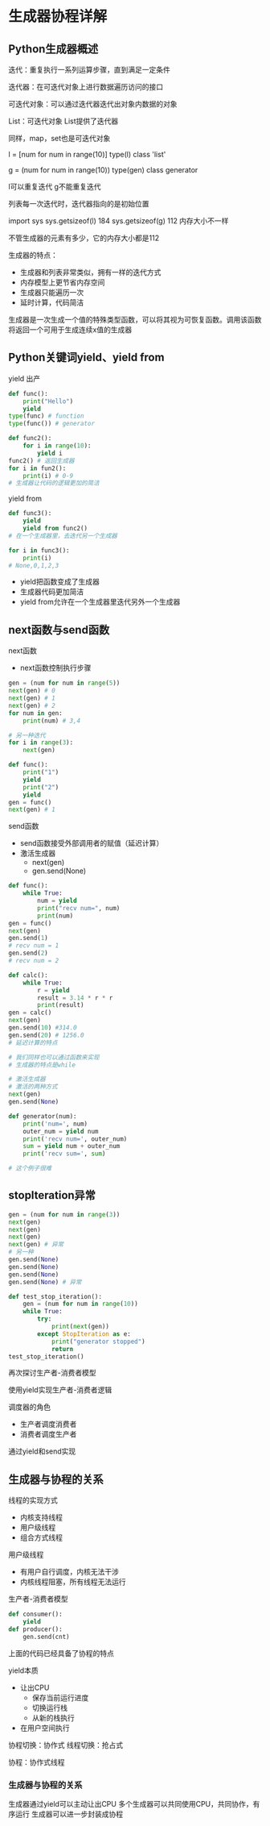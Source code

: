 # 生成器协程详解

## Python生成器概述

迭代：重复执行一系列运算步骤，直到满足一定条件

迭代器：在可迭代对象上进行数据遍历访问的接口

可迭代对象：可以通过迭代器迭代出对象内数据的对象

List：可迭代对象
List提供了迭代器

同样，map，set也是可迭代对象

l = [num for num in range(10)]
type(l)
class 'list'

g = (num for num in range(10))
type(gen)
class generator

l可以重复迭代
g不能重复迭代

列表每一次迭代时，迭代器指向的是初始位置

import sys
sys.getsizeof(l)  184
sys.getsizeof(g)  112
内存大小不一样

不管生成器的元素有多少，它的内存大小都是112

生成器的特点：
- 生成器和列表非常类似，拥有一样的迭代方式
- 内存模型上更节省内存空间
- 生成器只能遍历一次
- 延时计算，代码简洁

生成器是一次生成一个值的特殊类型函数，可以将其视为可恢复函数。调用该函数将返回一个可用于生成连续x值的生成器

## Python关键词yield、yield from

yield 出产

``` python
def func():
    print("Hello")
    yield
type(func) # function
type(func()) # generator

def func2():
    for i in range(10):
        yield i
func2() # 返回生成器
for i in fun2():
    print(i) # 0-9
# 生成器让代码的逻辑更加的简洁

```

yield from 

```python
def func3():
    yield
    yield from func2()
# 在一个生成器里，去迭代另一个生成器

for i in func3():
    print(i)
# None,0,1,2,3
```

- yield把函数变成了生成器
- 生成器代码更加简洁
- yield from允许在一个生成器里迭代另外一个生成器

## next函数与send函数

next函数
- next函数控制执行步骤

```python
gen = (num for num in range(5))
next(gen) # 0
next(gen) # 1
next(gen) # 2
for num in gen:
    print(num) # 3,4

# 另一种迭代
for i in range(3):
    next(gen)

def func():
    print("1")
    yield
    print("2")
    yield
gen = func()
next(gen) # 1
```

send函数
- send函数接受外部调用者的赋值（延迟计算）
- 激活生成器
    - next(gen)
    - gen.send(None)

```python
def func():
    while True:
        num = yield
        print("recv num=", num)
        print(num)
gen = func()
next(gen)
gen.send(1)
# recv num = 1
gen.send(2)
# recv num = 2

def calc():
    while True:
        r = yield
        result = 3.14 * r * r
        print(result)
gen = calc()
next(gen)
gen.send(10) #314.0
gen.send(20) # 1256.0
# 延迟计算的特点

# 我们同样也可以通过函数来实现
# 生成器的特点是while

# 激活生成器
# 激活的两种方式
next(gen)
gen.send(None)
```

``` python
def generator(num):
    print('num=', num)
    outer_num = yield num
    print('recv num=', outer_num)
    sum = yield num + outer_num
    print('recv sum=', sum)

# 这个例子很难
```

## stopIteration异常

``` python
gen = (num for num in range(3))
next(gen)
next(gen)
next(gen)
next(gen) # 异常
# 另一种
gen.send(None)
gen.send(None)
gen.send(None)
gen.send(None) # 异常

def test_stop_iteration():
    gen = (num for num in range(10))
    while True:
        try:
            print(next(gen))
        except StopIteration as e:
            print("generator stopped")
            return
test_stop_iteration()

```

再次探讨生产者-消费者模型

使用yield实现生产者-消费者逻辑

调度器的角色
- 生产者调度消费者
- 消费者调度生产者

通过yield和send实现

## 生成器与协程的关系

线程的实现方式
- 内核支持线程
- 用户级线程
- 组合方式线程

用户级线程
- 有用户自行调度，内核无法干涉
- 内核线程阻塞，所有线程无法运行

生产者-消费者模型

``` python
def consumer():
    yield
def producer():
    gen.send(cnt)
```

上面的代码已经具备了协程的特点

yield本质
- 让出CPU
    - 保存当前运行进度
    - 切换运行栈
    - 从新的栈执行
- 在用户空间执行

协程切换：协作式
线程切换：抢占式

协程：协作式线程

### 生成器与协程的关系
生成器通过yield可以主动让出CPU
多个生成器可以共同使用CPU，共同协作，有序运行
生成器可以进一步封装成协程


